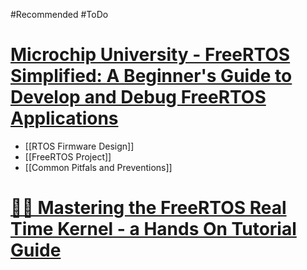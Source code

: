 #Recommended #ToDo 

# [Microchip University - FreeRTOS Simplified: A Beginner's Guide to Develop and Debug FreeRTOS Applications](https://mu.microchip.com/freertos-simplified)
- [[RTOS Firmware Design]]
- [[FreeRTOS Project]]
- [[Common Pitfals and Preventions]]

# [📘💎 Mastering the FreeRTOS Real Time Kernel - a Hands On Tutorial Guide](https://www.freertos.org/Documentation/RTOS_book.html)